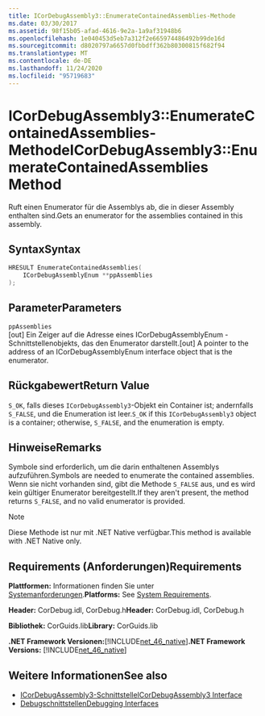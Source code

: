 ```yaml
---
title: ICorDebugAssembly3::EnumerateContainedAssemblies-Methode
ms.date: 03/30/2017
ms.assetid: 98f15b05-afad-4616-9e2a-1a9af31948b6
ms.openlocfilehash: 1e040453d5eb7a312f2e665974486492b99de16d
ms.sourcegitcommit: d8020797a6657d0fbbdff362b80300815f682f94
ms.translationtype: MT
ms.contentlocale: de-DE
ms.lasthandoff: 11/24/2020
ms.locfileid: "95719683"
---
```

# <a name="icordebugassembly3enumeratecontainedassemblies-method"></a><span data-ttu-id="3174a-102">ICorDebugAssembly3::EnumerateContainedAssemblies-Methode</span><span class="sxs-lookup"><span data-stu-id="3174a-102">ICorDebugAssembly3::EnumerateContainedAssemblies Method</span></span>

<span data-ttu-id="3174a-103">Ruft einen Enumerator für die Assemblys ab, die in dieser Assembly enthalten sind.</span><span class="sxs-lookup"><span data-stu-id="3174a-103">Gets an enumerator for the assemblies contained in this assembly.</span></span>  
  
## <a name="syntax"></a><span data-ttu-id="3174a-104">Syntax</span><span class="sxs-lookup"><span data-stu-id="3174a-104">Syntax</span></span>  
  
```cpp  
HRESULT EnumerateContainedAssemblies(  
    ICorDebugAssemblyEnum **ppAssemblies  
);  
```  
  
## <a name="parameters"></a><span data-ttu-id="3174a-105">Parameter</span><span class="sxs-lookup"><span data-stu-id="3174a-105">Parameters</span></span>  

 `ppAssemblies`  
 <span data-ttu-id="3174a-106">[out] Ein Zeiger auf die Adresse eines ICorDebugAssemblyEnum -Schnittstellenobjekts, das den Enumerator darstellt.</span><span class="sxs-lookup"><span data-stu-id="3174a-106">[out] A pointer to the address of an ICorDebugAssemblyEnum interface object that is the enumerator.</span></span>  
  
## <a name="return-value"></a><span data-ttu-id="3174a-107">Rückgabewert</span><span class="sxs-lookup"><span data-stu-id="3174a-107">Return Value</span></span>  

 <span data-ttu-id="3174a-108">`S_OK`, falls dieses `ICorDebugAssembly3`-Objekt ein Container ist; andernfalls `S_FALSE`, und die Enumeration ist leer.</span><span class="sxs-lookup"><span data-stu-id="3174a-108">`S_OK` if this `ICorDebugAssembly3` object is a container; otherwise, `S_FALSE`, and the enumeration is empty.</span></span>  
  
## <a name="remarks"></a><span data-ttu-id="3174a-109">Hinweise</span><span class="sxs-lookup"><span data-stu-id="3174a-109">Remarks</span></span>  

 <span data-ttu-id="3174a-110">Symbole sind erforderlich, um die darin enthaltenen Assemblys aufzuführen.</span><span class="sxs-lookup"><span data-stu-id="3174a-110">Symbols are needed to enumerate the contained assemblies.</span></span> <span data-ttu-id="3174a-111">Wenn sie nicht vorhanden sind, gibt die Methode `S_FALSE` aus, und es wird kein gültiger Enumerator bereitgestellt.</span><span class="sxs-lookup"><span data-stu-id="3174a-111">If they aren't present, the method returns `S_FALSE`, and no valid enumerator is provided.</span></span>  
  
> [!NOTE]
> <span data-ttu-id="3174a-112">Diese Methode ist nur mit .NET Native verfügbar.</span><span class="sxs-lookup"><span data-stu-id="3174a-112">This method is available with .NET Native only.</span></span>  
  
## <a name="requirements"></a><span data-ttu-id="3174a-113">Requirements (Anforderungen)</span><span class="sxs-lookup"><span data-stu-id="3174a-113">Requirements</span></span>  

 <span data-ttu-id="3174a-114">**Plattformen:** Informationen finden Sie unter [Systemanforderungen](../../get-started/system-requirements.md).</span><span class="sxs-lookup"><span data-stu-id="3174a-114">**Platforms:** See [System Requirements](../../get-started/system-requirements.md).</span></span>  
  
 <span data-ttu-id="3174a-115">**Header:** CorDebug.idl, CorDebug.h</span><span class="sxs-lookup"><span data-stu-id="3174a-115">**Header:** CorDebug.idl, CorDebug.h</span></span>  
  
 <span data-ttu-id="3174a-116">**Bibliothek:** CorGuids.lib</span><span class="sxs-lookup"><span data-stu-id="3174a-116">**Library:** CorGuids.lib</span></span>  
  
 <span data-ttu-id="3174a-117">**.NET Framework Versionen:**[!INCLUDE[net_46_native](../../../../includes/net-46-native-md.md)]</span><span class="sxs-lookup"><span data-stu-id="3174a-117">**.NET Framework Versions:** [!INCLUDE[net_46_native](../../../../includes/net-46-native-md.md)]</span></span>  
  
## <a name="see-also"></a><span data-ttu-id="3174a-118">Weitere Informationen</span><span class="sxs-lookup"><span data-stu-id="3174a-118">See also</span></span>

- [<span data-ttu-id="3174a-119">ICorDebugAssembly3-Schnittstelle</span><span class="sxs-lookup"><span data-stu-id="3174a-119">ICorDebugAssembly3 Interface</span></span>](icordebugassembly3-interface.md)
- [<span data-ttu-id="3174a-120">Debugschnittstellen</span><span class="sxs-lookup"><span data-stu-id="3174a-120">Debugging Interfaces</span></span>](debugging-interfaces.md)
